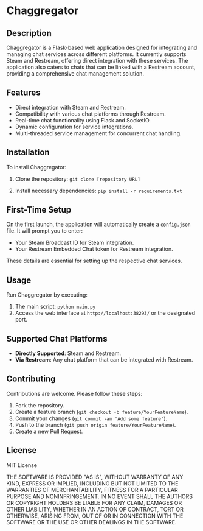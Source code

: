 # Chaggregator

## Description
Chaggregator is a Flask-based web application designed for integrating and managing chat services across different platforms. It currently supports Steam and Restream, offering direct integration with these services. The application also caters to chats that can be linked with a Restream account, providing a comprehensive chat management solution.

## Features
- Direct integration with Steam and Restream.
- Compatibility with various chat platforms through Restream.
- Real-time chat functionality using Flask and SocketIO.
- Dynamic configuration for service integrations.
- Multi-threaded service management for concurrent chat handling.

## Installation
To install Chaggregator:
1. Clone the repository:
`git clone [repository URL]`

2. Install necessary dependencies:
`pip install -r requirements.txt`

## First-Time Setup
On the first launch, the application will automatically create a `config.json` file. It will prompt you to enter:
- Your Steam Broadcast ID for Steam integration.
- Your Restream Embedded Chat token for Restream integration.

These details are essential for setting up the respective chat services.

## Usage
Run Chaggregator by executing:
1. The main script:
`python main.py`
2. Access the web interface at `http://localhost:38293/` or the designated port.

## Supported Chat Platforms
- **Directly Supported**: Steam and Restream.
- **Via Restream**: Any chat platform that can be integrated with Restream.

## Contributing
Contributions are welcome. Please follow these steps:
1. Fork the repository.
2. Create a feature branch (`git checkout -b feature/YourFeatureName`).
3. Commit your changes (`git commit -am 'Add some feature'`).
4. Push to the branch (`git push origin feature/YourFeatureName`).
5. Create a new Pull Request.

## License
MIT License

THE SOFTWARE IS PROVIDED "AS IS", WITHOUT WARRANTY OF ANY KIND, EXPRESS OR IMPLIED, INCLUDING BUT NOT LIMITED TO THE WARRANTIES OF MERCHANTABILITY, FITNESS FOR A PARTICULAR PURPOSE AND NONINFRINGEMENT. IN NO EVENT SHALL THE AUTHORS OR COPYRIGHT HOLDERS BE LIABLE FOR ANY CLAIM, DAMAGES OR OTHER LIABILITY, WHETHER IN AN ACTION OF CONTRACT, TORT OR OTHERWISE, ARISING FROM, OUT OF OR IN CONNECTION WITH THE SOFTWARE OR THE USE OR OTHER DEALINGS IN THE SOFTWARE.
